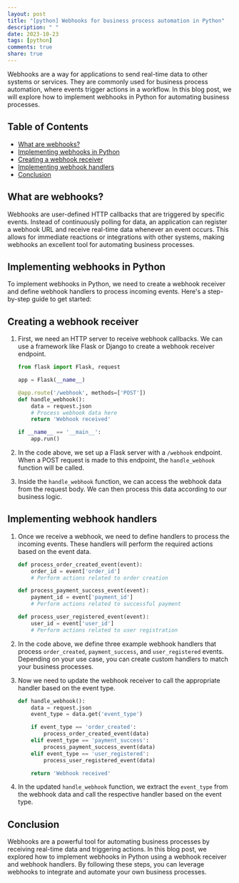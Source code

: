 ```yaml
---
layout: post
title: "[python] Webhooks for business process automation in Python"
description: " "
date: 2023-10-23
tags: [python]
comments: true
share: true
---
```


Webhooks are a way for applications to send real-time data to other systems or services. They are commonly used for business process automation, where events trigger actions in a workflow. In this blog post, we will explore how to implement webhooks in Python for automating business processes.

## Table of Contents
- [What are webhooks?](#what-are-webhooks)
- [Implementing webhooks in Python](#implementing-webhooks-in-python)
- [Creating a webhook receiver](#creating-a-webhook-receiver)
- [Implementing webhook handlers](#implementing-webhook-handlers)
- [Conclusion](#conclusion)

## What are webhooks?

Webhooks are user-defined HTTP callbacks that are triggered by specific events. Instead of continuously polling for data, an application can register a webhook URL and receive real-time data whenever an event occurs. This allows for immediate reactions or integrations with other systems, making webhooks an excellent tool for automating business processes.

## Implementing webhooks in Python

To implement webhooks in Python, we need to create a webhook receiver and define webhook handlers to process incoming events. Here's a step-by-step guide to get started:

## Creating a webhook receiver

1. First, we need an HTTP server to receive webhook callbacks. We can use a framework like Flask or Django to create a webhook receiver endpoint.

   ```python
   from flask import Flask, request

   app = Flask(__name__)

   @app.route('/webhook', methods=['POST'])
   def handle_webhook():
       data = request.json
       # Process webhook data here
       return 'Webhook received'

   if __name__ == '__main__':
       app.run()
   ```

2. In the code above, we set up a Flask server with a `/webhook` endpoint. When a POST request is made to this endpoint, the `handle_webhook` function will be called.

3. Inside the `handle_webhook` function, we can access the webhook data from the request body. We can then process this data according to our business logic.

## Implementing webhook handlers

1. Once we receive a webhook, we need to define handlers to process the incoming events. These handlers will perform the required actions based on the event data.

   ```python
   def process_order_created_event(event):
       order_id = event['order_id']
       # Perform actions related to order creation

   def process_payment_success_event(event):
       payment_id = event['payment_id']
       # Perform actions related to successful payment

   def process_user_registered_event(event):
       user_id = event['user_id']
       # Perform actions related to user registration

   ```

2. In the code above, we define three example webhook handlers that process `order_created`, `payment_success`, and `user_registered` events. Depending on your use case, you can create custom handlers to match your business processes.

3. Now we need to update the webhook receiver to call the appropriate handler based on the event type.

   ```python
   def handle_webhook():
       data = request.json
       event_type = data.get('event_type')

       if event_type == 'order_created':
           process_order_created_event(data)
       elif event_type == 'payment_success':
           process_payment_success_event(data)
       elif event_type == 'user_registered':
           process_user_registered_event(data)

       return 'Webhook received'
   ```

4. In the updated `handle_webhook` function, we extract the `event_type` from the webhook data and call the respective handler based on the event type.

## Conclusion

Webhooks are a powerful tool for automating business processes by receiving real-time data and triggering actions. In this blog post, we explored how to implement webhooks in Python using a webhook receiver and webhook handlers. By following these steps, you can leverage webhooks to integrate and automate your own business processes.